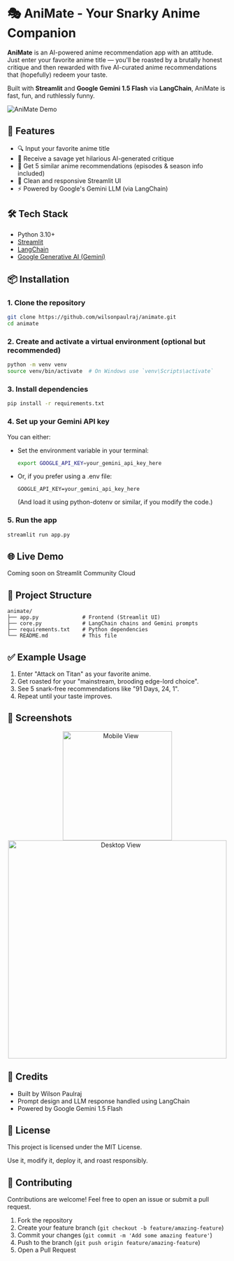 # 🎭 AniMate - Your Snarky Anime Companion

**AniMate** is an AI-powered anime recommendation app with an attitude. Just enter your favorite anime title — you'll be roasted by a brutally honest critique and then rewarded with five AI-curated anime recommendations that (hopefully) redeem your taste.

Built with **Streamlit** and **Google Gemini 1.5 Flash** via **LangChain**, AniMate is fast, fun, and ruthlessly funny.

![AniMate Demo](https://via.placeholder.com/800x400?text=AniMate+Demo)

## 🚀 Features

- 🔍 Input your favorite anime title
- 🤖 Receive a savage yet hilarious AI-generated critique
- 🎯 Get 5 similar anime recommendations (episodes & season info included)
- 🎨 Clean and responsive Streamlit UI
- ⚡ Powered by Google's Gemini LLM (via LangChain)

## 🛠️ Tech Stack

- Python 3.10+
- [Streamlit](https://streamlit.io/)
- [LangChain](https://www.langchain.com/)
- [Google Generative AI (Gemini)](https://ai.google.dev/)

## 📦 Installation

### 1. Clone the repository
```bash
git clone https://github.com/wilsonpaulraj/animate.git
cd animate
```

### 2. Create and activate a virtual environment (optional but recommended)
```bash
python -m venv venv
source venv/bin/activate  # On Windows use `venv\Scripts\activate`
```

### 3. Install dependencies
```bash
pip install -r requirements.txt
```

### 4. Set up your Gemini API key
You can either:

- Set the environment variable in your terminal:
  ```bash
  export GOOGLE_API_KEY=your_gemini_api_key_here
  ```

- Or, if you prefer using a .env file:
  ```
  GOOGLE_API_KEY=your_gemini_api_key_here
  ```
  (And load it using python-dotenv or similar, if you modify the code.)

### 5. Run the app
```bash
streamlit run app.py
```

## 🌐 Live Demo

Coming soon on Streamlit Community Cloud

## 📁 Project Structure

```
animate/
├── app.py              # Frontend (Streamlit UI)
├── core.py             # LangChain chains and Gemini prompts
├── requirements.txt    # Python dependencies
└── README.md           # This file
```

## ✅ Example Usage

1. Enter "Attack on Titan" as your favorite anime.
2. Get roasted for your "mainstream, brooding edge-lord choice".
3. See 5 snark-free recommendations like "91 Days, 24, 1".
4. Repeat until your taste improves.

## 📱 Screenshots

<div align="center">
  <img src="https://via.placeholder.com/250x450?text=Mobile+View" alt="Mobile View" width="250"/>
  <img src="https://via.placeholder.com/500x300?text=Desktop+View" alt="Desktop View" width="500"/>
</div>

## 🙏 Credits

- Built by Wilson Paulraj
- Prompt design and LLM response handled using LangChain
- Powered by Google Gemini 1.5 Flash

## 📜 License

This project is licensed under the MIT License.

Use it, modify it, deploy it, and roast responsibly.

## 🤝 Contributing

Contributions are welcome! Feel free to open an issue or submit a pull request.

1. Fork the repository
2. Create your feature branch (`git checkout -b feature/amazing-feature`)
3. Commit your changes (`git commit -m 'Add some amazing feature'`)
4. Push to the branch (`git push origin feature/amazing-feature`)
5. Open a Pull Request
